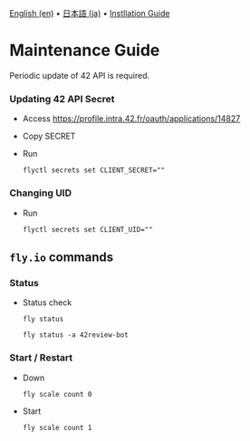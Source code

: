 [English (en)](README.md) • [日本語 (ja)](README_ja.md) • [Instllation Guide](INSTALL.md)

# Maintenance Guide

Periodic update of 42 API is required.

### Updating 42 API Secret

-   Access https://profile.intra.42.fr/oauth/applications/14827

-   Copy SECRET

-   Run
    ```
    flyctl secrets set CLIENT_SECRET=""
    ```

### Changing UID

-   Run
    ```
    flyctl secrets set CLIENT_UID=""
    ```

## `fly.io` commands

### Status

-   Status check
    ```
    fly status
    ```
    ```
    fly status -a 42review-bot
    ```

### Start / Restart

-   Down

    ```
    fly scale count 0
    ```

-   Start
    ```
    fly scale count 1
    ```
